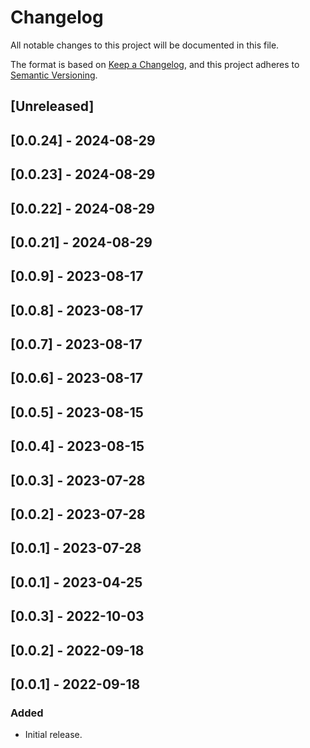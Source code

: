 # Changelog

All notable changes to this project will be documented in this file.

The format is based on [Keep a Changelog](https://keepachangelog.com/en/1.0.0/),
and this project adheres to [Semantic Versioning](https://semver.org/spec/v2.0.0.html).

## [Unreleased]

## [0.0.24] - 2024-08-29

## [0.0.23] - 2024-08-29

## [0.0.22] - 2024-08-29

## [0.0.21] - 2024-08-29

## [0.0.9] - 2023-08-17

## [0.0.8] - 2023-08-17

## [0.0.7] - 2023-08-17

## [0.0.6] - 2023-08-17

## [0.0.5] - 2023-08-15

## [0.0.4] - 2023-08-15

## [0.0.3] - 2023-07-28

## [0.0.2] - 2023-07-28

## [0.0.1] - 2023-07-28

## [0.0.1] - 2023-04-25

## [0.0.3] - 2022-10-03

## [0.0.2] - 2022-09-18

## [0.0.1] - 2022-09-18

### Added
- Initial release.
